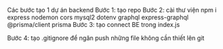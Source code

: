 Các bước tạo 1 dự án backend
Bước 1: 
tạo repo
Bước 2: cài thư viện
npm i express nodemon cors mysql2 dotenv graphql express-graphql @prisma/client prisma
Bước 3: tạo connect BE trong index.js

Bước 4: tạo .gitignore để ngăn push những file không cần thiết lên git

